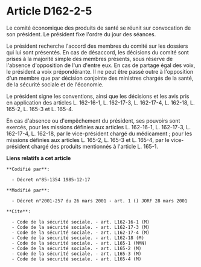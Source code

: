 # Article D162-2-5

Le comité économique des produits de santé se réunit sur convocation de son président. Le président fixe l'ordre du jour des
séances.

Le président recherche l'accord des membres du comité sur les dossiers qui lui sont présentés. En cas de désaccord, les
décisions du comité sont prises à la majorité simple des membres présents, sous réserve de l'absence d'opposition de l'un
d'entre eux. En cas de partage égal des voix, le président a voix prépondérante. Il ne peut être passé outre à l'opposition
d'un membre que par décision conjointe des ministres chargés de la santé, de la sécurité sociale et de l'économie.

Le président signe les conventions, ainsi que les décisions et les avis pris en application des articles L. 162-16-1, L.
162-17-3, L. 162-17-4, L. 162-18, L. 165-2, L. 165-3 et L. 165-4.

En cas d'absence ou d'empêchement du président, ses pouvoirs sont exercés, pour les missions définies aux articles L.
162-16-1, L. 162-17-3, L. 162-17-4, L. 162-18, par le vice-président chargé du médicament ; pour les missions définies aux
articles L. 165-2, L. 165-3 et L. 165-4, par le vice-président chargé des produits mentionnés à l'article L. 165-1.

**Liens relatifs à cet article**

	**Codifié par**:

	  - Décret n°85-1354 1985-12-17

	**Modifié par**:

	  - Décret n°2001-257 du 26 mars 2001 - art. 1 () JORF 28 mars 2001

	**Cite**:

	  - Code de la sécurité sociale. - art. L162-16-1 (M)
	  - Code de la sécurité sociale. - art. L162-17-3 (M)
	  - Code de la sécurité sociale. - art. L162-17-4 (M)
	  - Code de la sécurité sociale. - art. L162-18 (M)
	  - Code de la sécurité sociale. - art. L165-1 (MMN)
	  - Code de la sécurité sociale. - art. L165-2 (M)
	  - Code de la sécurité sociale. - art. L165-3 (M)
	  - Code de la sécurité sociale. - art. L165-4 (M)
